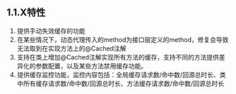 ## 1.1.X特性
1. 提供手动失效缓存的功能
2. 在某些情况下，动态代理传入的method为接口层定义的method，修复会导致无法取到在实现方法上的@Cached注解
3. 支持在类上增加@Cached注解实现所有方法的缓存，支持不同的方法提供差异化的参数配置，以及某些方法禁用缓存功能。
4. 提供缓存监控功能，监控内容包括：全局缓存请求数/命中数/回源总时长、类中所有缓存请求数/命中数/回源总时长、方法缓存请求数/命中数/回源总时长